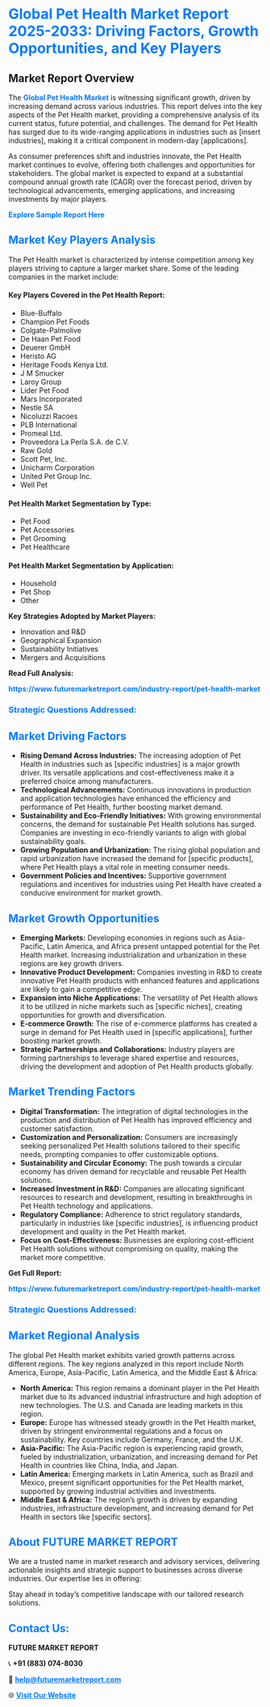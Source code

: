 <h1 style="color: #007BFF;">Global Pet Health Market Report 2025-2033: Driving Factors, Growth Opportunities, and Key Players</h1>

<section id="overview">
<h2>Market Report Overview</h2>
<p>The <a href="https://www.futuremarketreport.com/industry-report/pet-health-market" style="color: #007BFF; text-decoration: none;"><strong>Global Pet Health Market</strong></a> is witnessing significant growth, driven by increasing demand across various industries. This report delves into the key aspects of the Pet Health market, providing a comprehensive analysis of its current status, future potential, and challenges. The demand for Pet Health has surged due to its wide-ranging applications in industries such as [insert industries], making it a critical component in modern-day [applications].</p>
<p>As consumer preferences shift and industries innovate, the Pet Health market continues to evolve, offering both challenges and opportunities for stakeholders. The global market is expected to expand at a substantial compound annual growth rate (CAGR) over the forecast period, driven by technological advancements, emerging applications, and increasing investments by major players.</p>
</section>

<section id="overview">
<p><a href="https://www.futuremarketreport.com/request-sample/reportId=107671" style="color: #007BFF; text-decoration: none;"><strong>Explore Sample Report Here</strong></a></p>
</section>

<section id="key-players">
<h2 style="color: #007BFF;">Market Key Players Analysis</h2>
<p>The Pet Health market is characterized by intense competition among key players striving to capture a larger market share. Some of the leading companies in the market include:</p>
<h4>Key Players Covered in the Pet Health Report:</h4>
<ul><li>Blue-Buffalo</li><li>Champion Pet Foods</li><li>Colgate-Palmolive</li><li>De Haan Pet Food</li><li>Deuerer GmbH</li><li>Heristo AG</li><li>Heritage Foods Kenya Ltd.</li><li>J M Smucker</li><li>Laroy Group</li><li>Lider Pet Food</li><li>Mars Incorporated</li><li>Nestle SA</li><li>Nicoluzzi Racoes</li><li>PLB International</li><li>Promeal Ltd.</li><li>Proveedora La Perla S.A. de C.V.</li><li>Raw Gold</li><li>Scott Pet, Inc.</li><li>Unicharm Corporation</li><li>United Pet Group Inc.</li><li>Well Pet</li></ul>
<h4>Pet Health Market Segmentation by Type:</h4>
<ul><li>Pet Food</li><li>Pet Accessories</li><li>Pet Grooming</li><li>Pet Healthcare</li></ul>

<h4>Pet Health Market Segmentation by Application:</h4>
<ul><li>Household</li><li>Pet Shop</li><li>Other</li></ul>
<p><strong>Key Strategies Adopted by Market Players:</strong></p>
<ul>
<li>Innovation and R&D</li>
<li>Geographical Expansion</li>
<li>Sustainability Initiatives</li>
<li>Mergers and Acquisitions</li>
</ul>
</section>

<section>
<p><strong>Read Full Analysis: </strong></p><a href="https://www.futuremarketreport.com/industry-report/pet-health-market" style="color: #007BFF; text-decoration: none;"><strong>https://www.futuremarketreport.com/industry-report/pet-health-market</strong></a>
<h3 style="color: #007BFF;">Strategic Questions Addressed:</h3>
</section>

<section id="driving-factors">
<h2 style="color: #007BFF;">Market Driving Factors</h2>
<ul>
<li><strong>Rising Demand Across Industries:</strong> The increasing adoption of Pet Health in industries such as [specific industries] is a major growth driver. Its versatile applications and cost-effectiveness make it a preferred choice among manufacturers.</li>
<li><strong>Technological Advancements:</strong> Continuous innovations in production and application technologies have enhanced the efficiency and performance of Pet Health, further boosting market demand.</li>
<li><strong>Sustainability and Eco-Friendly Initiatives:</strong> With growing environmental concerns, the demand for sustainable Pet Health solutions has surged. Companies are investing in eco-friendly variants to align with global sustainability goals.</li>
<li><strong>Growing Population and Urbanization:</strong> The rising global population and rapid urbanization have increased the demand for [specific products], where Pet Health plays a vital role in meeting consumer needs.</li>
<li><strong>Government Policies and Incentives:</strong> Supportive government regulations and incentives for industries using Pet Health have created a conducive environment for market growth.</li>
</ul>
</section>

<section id="growth-opportunities">
<h2 style="color: #007BFF;">Market Growth Opportunities</h2>
<ul>
<li><strong>Emerging Markets:</strong> Developing economies in regions such as Asia-Pacific, Latin America, and Africa present untapped potential for the Pet Health market. Increasing industrialization and urbanization in these regions are key growth drivers.</li>
<li><strong>Innovative Product Development:</strong> Companies investing in R&D to create innovative Pet Health products with enhanced features and applications are likely to gain a competitive edge.</li>
<li><strong>Expansion into Niche Applications:</strong> The versatility of Pet Health allows it to be utilized in niche markets such as [specific niches], creating opportunities for growth and diversification.</li>
<li><strong>E-commerce Growth:</strong> The rise of e-commerce platforms has created a surge in demand for Pet Health used in [specific applications], further boosting market growth.</li>
<li><strong>Strategic Partnerships and Collaborations:</strong> Industry players are forming partnerships to leverage shared expertise and resources, driving the development and adoption of Pet Health products globally.</li>
</ul>
</section>

<section id="trending-factors">
<h2 style="color: #007BFF;">Market Trending Factors</h2>
<ul>
<li><strong>Digital Transformation:</strong> The integration of digital technologies in the production and distribution of Pet Health has improved efficiency and customer satisfaction.</li>
<li><strong>Customization and Personalization:</strong> Consumers are increasingly seeking personalized Pet Health solutions tailored to their specific needs, prompting companies to offer customizable options.</li>
<li><strong>Sustainability and Circular Economy:</strong> The push towards a circular economy has driven demand for recyclable and reusable Pet Health solutions.</li>
<li><strong>Increased Investment in R&D:</strong> Companies are allocating significant resources to research and development, resulting in breakthroughs in Pet Health technology and applications.</li>
<li><strong>Regulatory Compliance:</strong> Adherence to strict regulatory standards, particularly in industries like [specific industries], is influencing product development and quality in the Pet Health market.</li>
<li><strong>Focus on Cost-Effectiveness:</strong> Businesses are exploring cost-efficient Pet Health solutions without compromising on quality, making the market more competitive.</li>
</ul>
</section>

<section>
<p><strong>Get Full Report: </strong></p><a href="https://www.futuremarketreport.com/industry-report/pet-health-market" style="color: #007BFF; text-decoration: none;"><strong>https://www.futuremarketreport.com/industry-report/pet-health-market</strong></a>
<h3 style="color: #007BFF;">Strategic Questions Addressed:</h3>
</section>


<section id="regional-analysis">
<h2 style="color: #007BFF;">Market Regional Analysis</h2>
<p>The global Pet Health market exhibits varied growth patterns across different regions. The key regions analyzed in this report include North America, Europe, Asia-Pacific, Latin America, and the Middle East & Africa:</p>
<ul>
<li><strong>North America:</strong> This region remains a dominant player in the Pet Health market due to its advanced industrial infrastructure and high adoption of new technologies. The U.S. and Canada are leading markets in this region.</li>
<li><strong>Europe:</strong> Europe has witnessed steady growth in the Pet Health market, driven by stringent environmental regulations and a focus on sustainability. Key countries include Germany, France, and the U.K.</li>
<li><strong>Asia-Pacific:</strong> The Asia-Pacific region is experiencing rapid growth, fueled by industrialization, urbanization, and increasing demand for Pet Health in countries like China, India, and Japan.</li>
<li><strong>Latin America:</strong> Emerging markets in Latin America, such as Brazil and Mexico, present significant opportunities for the Pet Health market, supported by growing industrial activities and investments.</li>
<li><strong>Middle East & Africa:</strong> The region’s growth is driven by expanding industries, infrastructure development, and increasing demand for Pet Health in sectors like [specific sectors].</li>
</ul>
</section>

<footer>
<h2 style="color: #007BFF;">About FUTURE MARKET REPORT</h2>
<p>We are a trusted name in market research and advisory services, delivering actionable insights and strategic support to businesses across diverse industries. Our expertise lies in offering:</p>

<p>Stay ahead in today’s competitive landscape with our tailored research solutions.</p>

<h2 style="color: #007BFF;">Contact Us:</h2>
<p><strong>FUTURE MARKET REPORT</strong></p>
<p>📞 <strong>+91 (883) 074-8030</strong></p>
<p>📧 <strong><a href="mailto:help@futuremarketreport.com" style="color: #007BFF;">help@futuremarketreport.com</a></strong></p>
<p>🌐 <strong><a href="https://www.futuremarketreport.com/" style="color: #007BFF;">Visit Our Website</a></strong></p>
</footer>